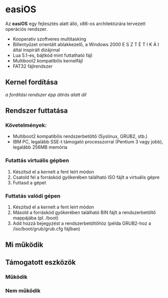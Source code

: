 # easiOS
Az __easiOS__ egy fejlesztés alatt álló, x86-os architektúrára tervezett operációs rendszer.

* Kooperatív szoftveres multitasking
* Billentyűzet orientált ablakkezelő, a Windows 2000 E S Z T É T I K Á I által inspirált dizájnnal
* Lua 5.1-es, bájtkód mint futtatható fájl
* Multiboot2 kompatibilis kernelfájl
* FAT32 fájlrendszer

## Kernel fordítása
*a fordítási rendszer épp átírás alatt áll*

## Rendszer futtatása
### Követelmények:
* Multiboot2 kompatibilis rendszerbetöltő (Syslinux, GRUB2, stb.)
* IBM PC, legalább SSE-t támogató processzorral (Pentium 3 vagy jobb), legalább 256MB memória

### Futattás virtuális gépben
1. Készítsd el a kernelt a fent leírt módon
2. Csatold fel a forráskód gyökerében található ISO fájlt a virtuális gépre
3. Futtasd a gépet

### Futtatás valódi gépen
1. Készítsd el a kernelt a fent leírt módon
2. Másold a forráskód gyökerében található BIN fájlt a rendszerbetöltő mappájába (pl. /boot)
3. Add hozzá bejegyzést a rendszerbetöltőhöz (példa GRUB2-hoz a /iso/boot/grub/grub.cfg fájlban)

## Mi működik
## Támogatott eszközök

### Működik

### Nem működik